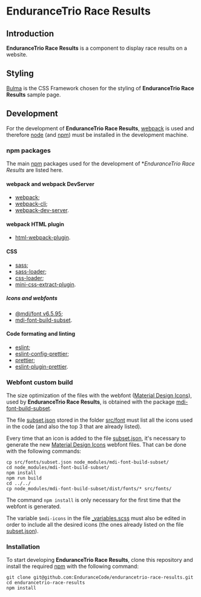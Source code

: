 # EnduranceTrio Race Results

## Introduction

**EnduranceTrio Race Results** is a component to display race results on a website.

## Styling

[Bulma](https://bulma.io/) is the CSS Framework chosen for the styling of **EnduranceTrio Race Results** sample page.

## Development

For the development of **EnduranceTrio Race Results**, [webpack](https://webpack.js.org/) is used and therefore [node](https://nodejs.org/) (and [npm](https://www.npmjs.com/)) must be installed in the development machine.

### npm packages

The main [npm](https://www.npmjs.com/) packages used for the development of **EnduranceTrio Race Results* are listed here.

#### webpack and webpack DevServer

+ [webpack](https://www.npmjs.com/package/webpack);
+ [webpack-cli](https://www.npmjs.com/package/webpack-cli);
+ [webpack-dev-server](https://www.npmjs.com/package/webpack-dev-server).

#### webpack HTML plugin

+ [html-webpack-plugin](https://www.npmjs.com/package/html-webpack-plugin).

#### CSS

+ [sass](https://www.npmjs.com/package/sass);
+ [sass-loader](https://www.npmjs.com/package/sass-loader);
+ [css-loader](https://www.npmjs.com/package/css-loader);
+ [mini-css-extract-plugin](https://www.npmjs.com/package/mini-css-extract-plugin).

##### Icons and webfonts

+ [@mdi/font v6.5.95](https://www.npmjs.com/package/@mdi/font/v/6.5.95);
+ [mdi-font-build-subset](https://www.npmjs.com/package/mdi-font-build-subset).

#### Code formating and linting

+ [eslint](https://www.npmjs.com/package/eslint);
+ [eslint-config-prettier](https://www.npmjs.com/package/eslint-config-prettier);
+ [prettier](https://www.npmjs.com/package/prettier);
+ [eslint-plugin-prettier](https://www.npmjs.com/package/eslint-plugin-prettier).

### Webfont custom build

The size optimization of the files with the webfont ([Material Design Icons](https://materialdesignicons.com/)), used by **EnduranceTrio Race Results**, is obtained with the package [mdi-font-build-subset](https://www.npmjs.com/package/mdi-font-build-subset).

The file [subset.json](./src/fonts/subset.json) stored in the folder [src/font](./src/fonts/) must list all the icons used in the code (and also the top 3 that are already listed).

Every time that an icon is added to the file [subset.json](./src/fonts/subset.json), it's necessary to generate the new [Material Design Icons](https://materialdesignicons.com/) webfont files. That can be done with the following commands:

    cp src/fonts/subset.json node_modules/mdi-font-build-subset/
    cd node_modules/mdi-font-build-subset/
    npm install
    npm run build
    cd ../../
    cp node_modules/mdi-font-build-subset/dist/fonts/* src/fonts/

The command `npm install` is only necessary for the first time that the webfont is generated.

The variable `$mdi-icons` in the file [_variables.scss](./src/css/scss/icons/_variables.scss) must also be edited in order to include all the desired icons (the ones already listed on the file [subset.json](./node_modules/mdi-font-build-subset/subset.json)).

### Installation

To start developing **EnduranceTrio Race Results**, clone this repository and install the required [npm](https://www.npmjs.com/) with the following command:

    git clone git@github.com:EnduranceCode/endurancetrio-race-results.git
    cd endurancetrio-race-results
    npm install
